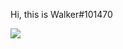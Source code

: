 Hi, this is Walker#101470

<img   align="center" src="https://github-readme-stats.vercel.app/api/top-langs/?username=Uranus18C5E&locale=en&line_height=33&theme=&langs_count=5"/>
